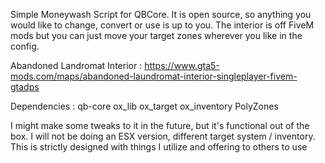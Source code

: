 Simple Moneywash Script for QBCore. It is open source, so anything you would like to change, convert or use is up to you. The interior is off FiveM mods but you can just move your target zones wherever you like in the config.

Abandoned Landromat Interior : https://www.gta5-mods.com/maps/abandoned-laundromat-interior-singleplayer-fivem-gtadps

Dependencies : 
qb-core 
ox_lib 
ox_target 
ox_inventory 
PolyZones

I might make some tweaks to it in the future, but it's functional out of the box. I will not be doing an ESX version, different target system / inventory. This is strictly designed with things I utilize and offering to others to use
